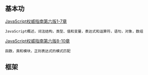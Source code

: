 
基本功
--------

[JavaScript权威指南第六版1-7章](javascript/TheDefinitiveGuide1-7.md)

```
JavaScript概述，词法结构，类型、值和变量，表达式和运算符，语句，对象，数组
```

[JavaScript权威指南第六版8-10章](javascript/TheDefinitiveGuide8-10.md)

```
函数，类和模块，正则表达式的模式匹配
```

框架
---------






